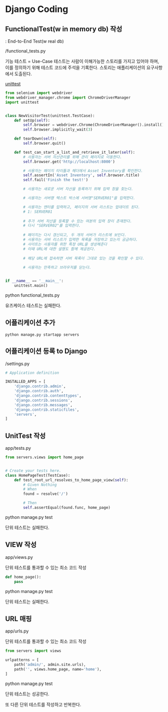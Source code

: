 # Django Coding

## FunctionalTest(w in memory db) 작성

: End-to-End Test(w real db)

/functional_tests.py

기능 테스트 = Use-Case 테스트는 사람이 이해가능한 스토리를 가지고 있어야 하며, 이를 정의하기 위해 테스트 코드에 주석을 기록한다. 스토리는 애플리케이션의 요구사항에서 도출된다.

[unittest](https://docs.python.org/ko/3/library/unittest.html)

```python
from selenium import webdriver
from webdriver_manager.chrome import ChromeDriverManager
import unittest


class NewVisitorTest(unittest.TestCase):
    def setUp(self):
        self.browser = webdriver.Chrome(ChromeDriverManager().install())
        self.browser.implicitly_wait(3)

    def tearDown(self):
        self.browser.quit()

    def test_can_start_a_list_and_retrieve_it_later(self):
        # 사용자는 서버 자산관리를 위해 관리 페이지로 이동한다.
        self.browser.get('http://localhost:8000')

        # 사용자는 페이지 타이틀과 헤더에서 Asset Inventory를 확인한다.
        self.assertIn('Asset Inventory', self.browser.title)
        self.fail('Finish the test!')

        # 사용자는 새로운 서버 자산을 등록하기 위해 입력 창을 찾는다.

        # 사용자는 서버명 텍스트 박스에 서버명"SERVER01"을 입력한다.

        # 사용자는 엔터를 입력하고, 페이지의 서버 리스트는 업데이트 된다.
        # 1: SERVER01
        
        # 추가 서버 자산을 등록할 수 있는 여분의 입력 창이 존재한다.
        # 다시 "SERVER02"를 입력한다.
        
        # 페이지는 다시 갱신되고, 두 개의 서버가 리스트에 보인다.
        # 사용자는 서버 리스트가 입력한 목록을 저장하고 있는지 궁금하다.
        # 사이트는 사용자를 위한 특정 URL을 생성해준다
        # 이때 URL에 대한 설명도 함께 제공된다.
        
        # 해당 URL에 접속하면 서버 목록이 그대로 있는 것을 확인할 수 있다.
        
        # 사용자는 만족하고 브라우저를 닫는다.


if __name__ == '__main__':
    unittest.main()

```

python functional_tests.py

유즈케이스 테스트는 실패한다.

## 어플리케이션 추가

```
python manage.py startapp servers
```

## 어플리케이션 등록 to Django

/settings.py

```python
# Application definition

INSTALLED_APPS = [
    'django.contrib.admin',
    'django.contrib.auth',
    'django.contrib.contenttypes',
    'django.contrib.sessions',
    'django.contrib.messages',
    'django.contrib.staticfiles',
    'servers',
]
```



## UnitTest 작성

app/tests.py

```python
from servers.views import home_page


# Create your tests here.
class HomePageTest(TestCase):
    def test_root_url_resolves_to_home_page_view(self):
        # Given Nothing
        # When
        found = resolve('/')

        # Then
        self.assertEqual(found.func, home_page)

```

python manage.py test

단위 테스트는 실패한다.

## VIEW 작성

app/views.py

단위 테스트를 통과할 수 있는 최소 코드 작성

```python
def home_page():
    pass
```

python manage.py test

단위 테스트는 실패한다.

## URL 매핑

app/urls.py

단위 테스트를 통과할 수 있는 최소 코드 작성

```python
from servers import views

urlpatterns = [
    path('admin/', admin.site.urls),
    path('', views.home_page, name='home'),
]
```

python manage.py test

단위 테스트는 성공한다.

또 다른 단위 테스트를 작성하고 반복한다.